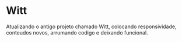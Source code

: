 # Witt

Atualizando o antigo projeto chamado Witt, colocando responsividade, conteudos novos, arrumando codigo e deixando funcional.
